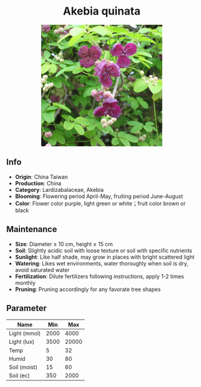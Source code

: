 <h1 align='center'>Akebia quinata</h1>
<p align="center">
    <img 
        align='center'
        width='320'
        src="../images/akebia quinata.png" 
        alt='Akebia quinata' />
</p>

## Info

 - **Origin**: China Taiwan
 - **Production**: China
 - **Category**: Lardizabalaceae, Akebia
 - **Blooming**: Flowering period April-May, fruiting period June-August
 - **Color**: Flower color purple, light green or white；fruit color brown or black

## Maintenance

 - **Size**: Diameter ≥ 10 cm, height ≥ 15 cm
 - **Soil**: Slightly acidic soil with loose texture or soil with specific nutrients
 - **Sunlight**: Like half shade, may grow in places with bright scattered light
 - **Watering**: Likes wet environments, water thoroughly when soil is dry, avoid saturated water
 - **Fertilization**: Dilute fertilizers following instructions, apply 1-2 times monthly
 - **Pruning**: Pruning accordingly for any favorate tree shapes

## Parameter

| Name         | Min  | Max   |
|--------------|------|-------|
| Light (mmol) | 2000 | 4000  |
| Light (lux)  | 3500 | 20000 |
| Temp         | 5    | 32    |
| Humid        | 30   | 80    |
| Soil (moist) | 15   | 60    |
| Soil (ec)    | 350  | 2000  |